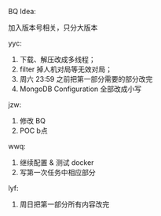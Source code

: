 BQ Idea:

加入版本号相关，只分大版本

yyc:
1. 下载、解压改成多线程；
2. filter 掉人机对局等无效对局；
3. 周六 23:59 之前把第一部分需要的部分改完
4. MongoDB Configuration 全部改成小写

jzw:
1. 修改 BQ
2. POC b点

wwq:
1. 继续配置 & 测试 docker
2. 写第一次任务中相应部分

lyf:
1. 周日把第一部分所有内容改完
